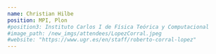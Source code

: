 ```yaml
---
name: Christian Hilbe 
position: MPI, Plon
#position3: Instituto Carlos I de Física Teórica y Computacional
#image_path: /new_imgs/attendees/LopezCorral.jpeg
#website: "https://www.ugr.es/en/staff/roberto-corral-lopez"
---
```

